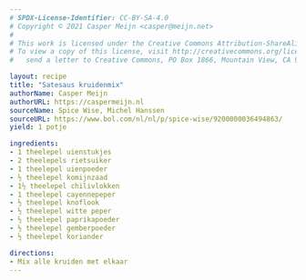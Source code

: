 ```yaml
---
# SPDX-License-Identifier: CC-BY-SA-4.0
# Copyright © 2021 Casper Meijn <casper@meijn.net>
# 
# This work is licensed under the Creative Commons Attribution-ShareAlike 4.0 International License. 
# To view a copy of this license, visit http://creativecommons.org/licenses/by-sa/4.0/ or 
#   send a letter to Creative Commons, PO Box 1866, Mountain View, CA 94042, USA.

layout: recipe
title: "Satesaus kruidenmix"
authorName: Casper Meijn
authorURL: https://caspermeijn.nl
sourceName: Spice Wise, Michel Hanssen
sourceURL: https://www.bol.com/nl/nl/p/spice-wise/9200000036494863/
yield: 1 potje

ingredients:
- 1 theelepel uienstukjes
- 2 theelepels rietsuiker
- 1 theelepel uienpoeder
- ½ theelepel komijnzaad
- 1½ theelepel chilivlokken
- 1 theelepel cayennepeper
- ½ theelepel knoflook
- ½ theelepel witte peper
- ½ theelepel paprikapoeder
- ½ theelepel gemberpoeder
- ½ theelepel koriander

directions:
- Mix alle kruiden met elkaar
---
```

